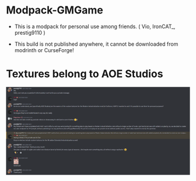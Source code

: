 # Modpack-GMGame
- This is a modpack for personal use among friends. ( Vio, IronCAT_, prestig9110 )

- This build is not published anywhere, it cannot be downloaded from modrinth or CurseForge!

# Textures belong to AOE Studios
![Discord_channel_screenshot.png](Discord_channel_screenshot.png)